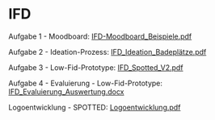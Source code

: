 # IFD
Aufgabe 1 - Moodboard:
[IFD-Moodboard_Beispiele.pdf](https://github.com/Svenjaschaefer/IFD/files/8326129/IFD-Moodboard_Beispiele.pdf)

Aufgabe 2 - Ideation-Prozess:
[IFD_Ideation_Badeplätze.pdf](https://github.com/Svenjaschaefer/IFD/files/8451255/IFD_Ideation_Badeplatze.pdf)

Aufgabe 3 - Low-Fid-Prototype:
[IFD_Spotted_V2.pdf](https://github.com/Svenjaschaefer/IFD/files/8622339/IFD_Spotted_V2.pdf)

Aufgabe 4 -  Evaluierung - Low-Fid-Prototype:
[IFD_Evaluierung_Auswertung.docx](https://github.com/Svenjaschaefer/IFD/files/8630018/IFD_Evaluierung_Auswertung.docx)

Logoentwicklung - SPOTTED:
[Logoentwicklung.pdf](https://github.com/Svenjaschaefer/IFD/files/8630022/Logoentwicklung.pdf)


